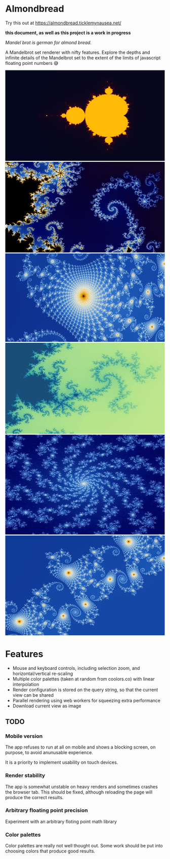 # Almondbread

Try this out at https://almondbread.ticklemynausea.net/

**this document, as well as this project is a work in progress**

*Mandel brot is german for almond bread.*

A Mandelbrot set renderer with nifty features. Explore the depths and infinite details of the Mandelbrot set to the extent of the limits of javascript floating point numbers 😅


![](doc/1.jpeg)
![](doc/2.jpeg)
![](doc/3.jpeg)
![](doc/4.jpeg)
![](doc/5.jpeg)
![](doc/6.jpeg)

# Features
- Mouse and keyboard controls, including selection zoom, and horizontal/vertical re-scaling
- Multiple color palettes (taken at random from coolors.co) with linear interpolation
- Render configuration is stored on the query string, so that the current view can be shared
- Parallel rendering using web workers for squeezing extra performance
- Download current view as image

## TODO

### Mobile version

The app refuses to run at all on mobile and shows a blocking screen, on purpose, to avoid anunusable experience.

It is a priority to implement usability on touch devices.

### Render stability

The app is somewhat unstable on heavy renders and sometimes crashes the browser tab. This should be fixed, although reloading the page will produce the correct results.

### Arbitrary floating point precision

Experiment with an arbitrary floting point math library

### Color palettes

Color palettes are really not well thought out. Some work should be put into choosing colors that produce good results.
